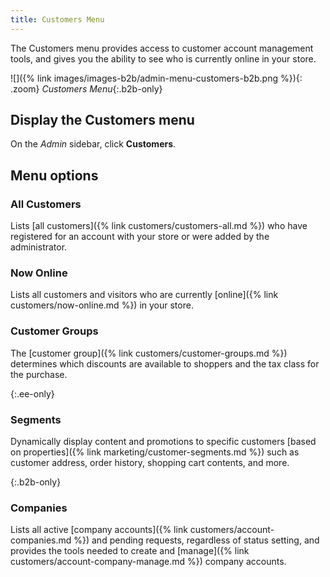 ```yaml
---
title: Customers Menu
---
```


The Customers menu provides access to customer account management tools, and gives you the ability to see who is currently online in your store.

![]({% link images/images-b2b/admin-menu-customers-b2b.png %}){: .zoom}
_Customers Menu_{:.b2b-only}

## Display the Customers menu

On the _Admin_ sidebar, click **Customers**.

## Menu options

### All Customers

Lists [all customers]({% link customers/customers-all.md %}) who have registered for an account with your store or were added by the administrator.

### Now Online

Lists all customers and visitors who are currently [online]({% link customers/now-online.md %}) in your store.

### Customer Groups

The [customer group]({% link customers/customer-groups.md %}) determines which discounts are available to shoppers and the tax class for the purchase.

{:.ee-only}
### Segments

Dynamically display content and promotions to specific customers [based on properties]({% link marketing/customer-segments.md %}) such as customer address, order history, shopping cart contents, and more.

{:.b2b-only}
### Companies

Lists all active [company accounts]({% link customers/account-companies.md %}) and pending requests, regardless of status setting, and provides the tools needed to create and [manage]({% link customers/account-company-manage.md %}) company accounts.
